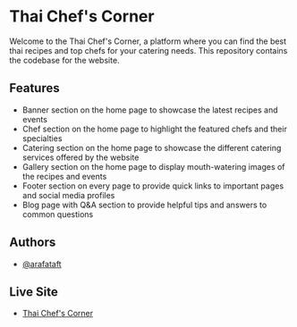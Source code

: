 
# Thai Chef's Corner


Welcome to the Thai Chef's Corner, a platform where you can find the best thai recipes and top chefs for your catering needs. This repository contains the codebase for the website.
## Features
- Banner section on the home page to showcase the latest recipes and events
- Chef section on the home page to highlight the featured chefs and their specialties
- Catering section on the home page to showcase the different catering services offered by the website
- Gallery section on the home page to display mouth-watering images of the recipes and events
- Footer section on every page to provide quick links to important pages and social media profiles
- Blog page with Q&A section to provide helpful tips and answers to common questions


## Authors

- [@arafataft](https://www.github.com/arafataft)

## Live Site

- [Thai Chef's Corner](https://thai-chef-recipe.web.app/)

